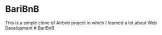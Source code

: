 # BariBnB
This is a simple clone of Airbnb project in which I learned a lot about Web Development
#   B a r i B n B    
 